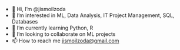- 👋 Hi, I’m @jismoilzoda
- 👀 I’m interested in ML, Data Analysis, IT Project Management, SQL, Databases
- 🌱 I’m currently learning Python, R
- 💞️ I’m looking to collaborate on ML projects
- 📫 How to reach me jismoilzoda@gmail.com

<!---
jismoilzoda/jismoilzoda is a ✨ special ✨ repository because its `README.md` (this file) appears on your GitHub profile.
You can click the Preview link to take a look at your changes.
--->
